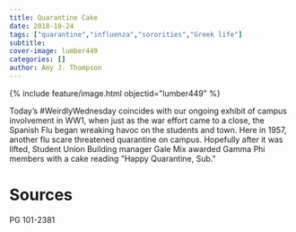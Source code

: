 ```yaml
---
title: Quarantine Cake
date: 2018-10-24
tags: ["quarantine","influenza","sororities","Greek life"]
subtitle: 
cover-image: lumber449
categories: []
author: Amy J. Thompson
---
```


{% include feature/image.html objectid="lumber449" %}

Today’s #WeirdlyWednesday coincides with our ongoing exhibit of campus involvement in WW1, when just as the war effort came to a close, the Spanish Flu began wreaking havoc on the students and town. Here in 1957, another flu scare threatened quarantine on campus. Hopefully after it was lifted, Student Union Building manager Gale Mix awarded Gamma Phi members with a cake reading "Happy Quarantine, Sub."

# Sources

PG 101-2381
